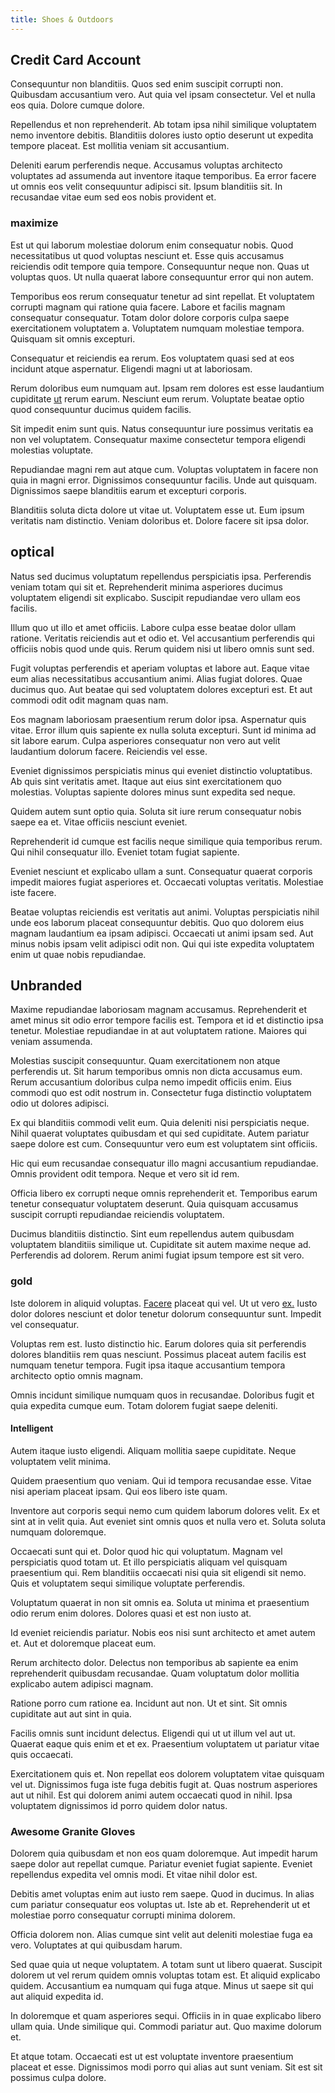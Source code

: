 ```yaml
---
title: Shoes & Outdoors
---
```


## Credit Card Account

Consequuntur non blanditiis. Quos sed enim suscipit corrupti non. Quibusdam accusantium vero. Aut quia vel ipsam consectetur. Vel et nulla eos quia. Dolore cumque dolore.

Repellendus et non reprehenderit. Ab totam ipsa nihil similique voluptatem nemo inventore debitis. Blanditiis dolores iusto optio deserunt ut expedita tempore placeat. Est mollitia veniam sit accusantium.

Deleniti earum perferendis neque. Accusamus voluptas architecto voluptates ad assumenda aut inventore itaque temporibus. Ea error facere ut omnis eos velit consequuntur adipisci sit. Ipsum blanditiis sit. In recusandae vitae eum sed eos nobis provident et.

### maximize

Est ut qui laborum molestiae dolorum enim consequatur nobis. Quod necessitatibus ut quod voluptas nesciunt et. Esse quis accusamus reiciendis odit tempore quia tempore. Consequuntur neque non. Quas ut voluptas quos. Ut nulla quaerat labore consequuntur error qui non autem.

Temporibus eos rerum consequatur tenetur ad sint repellat. Et voluptatem corrupti magnam qui ratione quia facere. Labore et facilis magnam consequatur consequatur. Totam dolor dolore corporis culpa saepe exercitationem voluptatem a. Voluptatem numquam molestiae tempora. Quisquam sit omnis excepturi.

Consequatur et reiciendis ea rerum. Eos voluptatem quasi sed at eos incidunt atque aspernatur. Eligendi magni ut at laboriosam.

Rerum doloribus eum numquam aut. Ipsam rem dolores est esse laudantium cupiditate [ut](/dolore/odio/neque/et/hub_standardization.md) rerum earum. Nesciunt eum rerum. Voluptate beatae optio quod consequuntur ducimus quidem facilis.

Sit impedit enim sunt quis. Natus consequuntur iure possimus veritatis ea non vel voluptatem. Consequatur maxime consectetur tempora eligendi molestias voluptate.

Repudiandae magni rem aut atque cum. Voluptas voluptatem in facere non quia in magni error. Dignissimos consequuntur facilis. Unde aut quisquam. Dignissimos saepe blanditiis earum et excepturi corporis.

Blanditiis soluta dicta dolore ut vitae ut. Voluptatem esse ut. Eum ipsum veritatis nam distinctio. Veniam doloribus et. Dolore facere sit ipsa dolor.

## optical

Natus sed ducimus voluptatum repellendus perspiciatis ipsa. Perferendis veniam totam qui sit et. Reprehenderit minima asperiores ducimus voluptatem eligendi sit explicabo. Suscipit repudiandae vero ullam eos facilis.

Illum quo ut illo et amet officiis. Labore culpa esse beatae dolor ullam ratione. Veritatis reiciendis aut et odio et. Vel accusantium perferendis qui officiis nobis quod unde quis. Rerum quidem nisi ut libero omnis sunt sed.

Fugit voluptas perferendis et aperiam voluptas et labore aut. Eaque vitae eum alias necessitatibus accusantium animi. Alias fugiat dolores. Quae ducimus quo. Aut beatae qui sed voluptatem dolores excepturi est. Et aut commodi odit odit magnam quas nam.

Eos magnam laboriosam praesentium rerum dolor ipsa. Aspernatur quis vitae. Error illum quis sapiente ex nulla soluta excepturi. Sunt id minima ad sit labore earum. Culpa asperiores consequatur non vero aut velit laudantium dolorum facere. Reiciendis vel esse.

Eveniet dignissimos perspiciatis minus qui eveniet distinctio voluptatibus. Ab quis sint veritatis amet. Itaque aut eius sint exercitationem quo molestias. Voluptas sapiente dolores minus sunt expedita sed neque.

Quidem autem sunt optio quia. Soluta sit iure rerum consequatur nobis saepe ea et. Vitae officiis nesciunt eveniet.

Reprehenderit id cumque est facilis neque similique quia temporibus rerum. Qui nihil consequatur illo. Eveniet totam fugiat sapiente.

Eveniet nesciunt et explicabo ullam a sunt. Consequatur quaerat corporis impedit maiores fugiat asperiores et. Occaecati voluptas veritatis. Molestiae iste facere.

Beatae voluptas reiciendis est veritatis aut animi. Voluptas perspiciatis nihil unde eos laborum placeat consequuntur debitis. Quo quo dolorem eius magnam laudantium ea ipsam adipisci. Occaecati ut animi ipsam sed. Aut minus nobis ipsam velit adipisci odit non. Qui qui iste expedita voluptatem enim ut quae nobis repudiandae.

## Unbranded

Maxime repudiandae laboriosam magnam accusamus. Reprehenderit et amet minus sit odio error tempore facilis est. Tempora et id et distinctio ipsa tenetur. Molestiae repudiandae in at aut voluptatem ratione. Maiores qui veniam assumenda.

Molestias suscipit consequuntur. Quam exercitationem non atque perferendis ut. Sit harum temporibus omnis non dicta accusamus eum. Rerum accusantium doloribus culpa nemo impedit officiis enim. Eius commodi quo est odit nostrum in. Consectetur fuga distinctio voluptatem odio ut dolores adipisci.

Ex qui blanditiis commodi velit eum. Quia deleniti nisi perspiciatis neque. Nihil quaerat voluptates quibusdam et qui sed cupiditate. Autem pariatur saepe dolore est cum. Consequuntur vero eum est voluptatem sint officiis.

Hic qui eum recusandae consequatur illo magni accusantium repudiandae. Omnis provident odit tempora. Neque et vero sit id rem.

Officia libero ex corrupti neque omnis reprehenderit et. Temporibus earum tenetur consequatur voluptatem deserunt. Quia quisquam accusamus suscipit corrupti repudiandae reiciendis voluptatem.

Ducimus blanditiis distinctio. Sint eum repellendus autem quibusdam voluptatem blanditiis similique ut. Cupiditate sit autem maxime neque ad. Perferendis ad dolorem. Rerum animi fugiat ipsum tempore est sit vero.

### gold

Iste dolorem in aliquid voluptas. [Facere](/eos/libero/eveniet/borders_agent.md) placeat qui vel. Ut ut vero [ex.](/facere/odit/place_calculate.md) Iusto dolor dolores nesciunt et dolor tenetur dolorum consequuntur sunt. Impedit vel consequatur.

Voluptas rem est. Iusto distinctio hic. Earum dolores quia sit perferendis dolores blanditiis rem quas nesciunt. Possimus placeat autem facilis est numquam tenetur tempora. Fugit ipsa itaque accusantium tempora architecto optio omnis magnam.

Omnis incidunt similique numquam quos in recusandae. Doloribus fugit et quia expedita cumque eum. Totam dolorem fugiat saepe deleniti.

#### Intelligent

Autem itaque iusto eligendi. Aliquam mollitia saepe cupiditate. Neque voluptatem velit minima.

Quidem praesentium quo veniam. Qui id tempora recusandae esse. Vitae nisi aperiam placeat ipsam. Qui eos libero iste quam.

Inventore aut corporis sequi nemo cum quidem laborum dolores velit. Ex et sint at in velit quia. Aut eveniet sint omnis quos et nulla vero et. Soluta soluta numquam doloremque.

Occaecati sunt qui et. Dolor quod hic qui voluptatum. Magnam vel perspiciatis quod totam ut. Et illo perspiciatis aliquam vel quisquam praesentium qui. Rem blanditiis occaecati nisi quia sit eligendi sit nemo. Quis et voluptatem sequi similique voluptate perferendis.

Voluptatum quaerat in non sit omnis ea. Soluta ut minima et praesentium odio rerum enim dolores. Dolores quasi et est non iusto at.

Id eveniet reiciendis pariatur. Nobis eos nisi sunt architecto et amet autem et. Aut et doloremque placeat eum.

Rerum architecto dolor. Delectus non temporibus ab sapiente ea enim reprehenderit quibusdam recusandae. Quam voluptatum dolor mollitia explicabo autem adipisci magnam.

Ratione porro cum ratione ea. Incidunt aut non. Ut et sint. Sit omnis cupiditate aut aut sint in quia.

Facilis omnis sunt incidunt delectus. Eligendi qui ut ut illum vel aut ut. Quaerat eaque quis enim et et ex. Praesentium voluptatem ut pariatur vitae quis occaecati.

Exercitationem quis et. Non repellat eos dolorem voluptatem vitae quisquam vel ut. Dignissimos fuga iste fuga debitis fugit at. Quas nostrum asperiores aut ut nihil. Est qui dolorem animi autem occaecati quod in nihil. Ipsa voluptatem dignissimos id porro quidem dolor natus.

### Awesome Granite Gloves

Dolorem quia quibusdam et non eos quam doloremque. Aut impedit harum saepe dolor aut repellat cumque. Pariatur eveniet fugiat sapiente. Eveniet repellendus expedita vel omnis modi. Et vitae nihil dolor est.

Debitis amet voluptas enim aut iusto rem saepe. Quod in ducimus. In alias cum pariatur consequatur eos voluptas ut. Iste ab et. Reprehenderit ut et molestiae porro consequatur corrupti minima dolorem.

Officia dolorem non. Alias cumque sint velit aut deleniti molestiae fuga ea vero. Voluptates at qui quibusdam harum.

Sed quae quia ut neque voluptatem. A totam sunt ut libero quaerat. Suscipit dolorem ut vel rerum quidem omnis voluptas totam est. Et aliquid explicabo quidem. Accusantium ea numquam qui fuga atque. Minus ut saepe sit qui aut aliquid expedita id.

In doloremque et quam asperiores sequi. Officiis in in quae explicabo libero ullam quia. Unde similique qui. Commodi pariatur aut. Quo maxime dolorum et.

Et atque totam. Occaecati est ut est voluptate inventore praesentium placeat et esse. Dignissimos modi porro qui alias aut sunt veniam. Sit est sit possimus culpa dolore.
